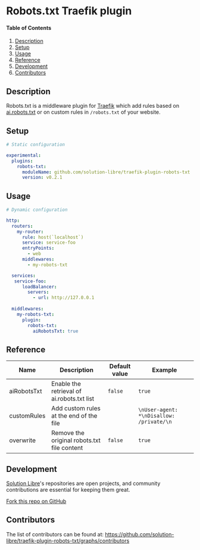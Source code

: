 # Robots.txt Traefik plugin

<!-- markdownlint-disable-next-line MD001 -->
#### Table of Contents

1. [Description](#description)
2. [Setup](#setup)
3. [Usage](#usage)
4. [Reference](#reference)
5. [Development](#development)
6. [Contributors](#contributors)

## Description

Robots.txt is a middleware plugin for [Traefik](https://traefik.io/) which add rules based on
[ai.robots.txt](https://github.com/ai-robots-txt/ai.robots.txt/) or on custom rules in `/robots.txt` of your website.

## Setup

```yaml
# Static configuration

experimental:
  plugins:
    robots-txt:
      moduleName: github.com/solution-libre/traefik-plugin-robots-txt
      version: v0.2.1
```

## Usage

```yaml
# Dynamic configuration

http:
  routers:
    my-router:
      rule: host(`localhost`)
      service: service-foo
      entryPoints:
        - web
      middlewares:
        - my-robots-txt

  services:
   service-foo:
      loadBalancer:
        servers:
          - url: http://127.0.0.1
  
  middlewares:
    my-robots-txt:
      plugin:
        robots-txt:
          aiRobotsTxt: true
```

## Reference

| Name        | Description                                 | Default value | Example                                  |
| ------------| ------------------------------------------- | ------------- | ---------------------------------------- |
| aiRobotsTxt | Enable the retrieval of ai.robots.txt list  | `false`       | `true`                                   |
| customRules | Add custom rules at the end of the file     |               | `\nUser-agent: *\nDisallow: /private/\n` |
| overwrite   | Remove the original robots.txt file content | `false`       | `true`                                   |

## Development

[Solution Libre](https://www.solution-libre.fr)'s repositories are open projects,
and community contributions are essential for keeping them great.

[Fork this repo on GitHub](https://github.com/solution-libre/traefik-plugin-robots-txt/fork)

## Contributors

The list of contributors can be found at: <https://github.com/solution-libre/traefik-plugin-robots-txt/graphs/contributors>
